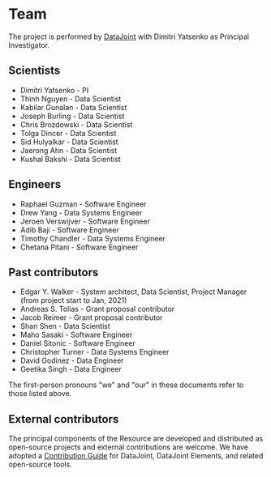 # Team

The project is performed by [DataJoint](https://www.datajoint.com) with Dimitri Yatsenko as Principal Investigator.

## Scientists

- Dimitri Yatsenko - PI
- Thinh Nguyen - Data Scientist
- Kabilar Gunalan - Data Scientist
- Joseph Burling - Data Scientist
- Chris Brozdowski - Data Scientist
- Tolga Dincer - Data Scientist
- Sid Hulyalkar - Data Scientist
- Jaerong Ahn - Data Scientist
- Kushal Bakshi - Data Scientist

## Engineers

- Raphael Guzman - Software Engineer
- Drew Yang - Data Systems Engineer
- Jeroen Verswijver - Software Engineer
- Adib Baji - Software Engineer
- Timothy Chandler - Data Systems Engineer
- Chetana Pitani - Software Engineer

## Past contributors

- Edgar Y. Walker - System architect, Data Scientist, Project Manager (from project start to Jan, 2021)
- Andreas S. Tolias - Grant proposal contributor
- Jacob Reimer - Grant proposal contributor
- Shan Shen - Data Scientist
- Maho Sasaki - Software Engineer
- Daniel Sitonic - Software Engineer
- Christopher Turner - Data Systems Engineer
- David Godinez - Data Engineer
- Geetika Singh - Data Engineer

The first-person pronouns "we" and "our" in these documents refer to those listed above.

## External contributors

The principal components of the Resource are developed and distributed as open-source projects and external contributions are welcome.
We have adopted a [Contribution Guide](/community/contribution) for DataJoint, DataJoint Elements, and related open-source tools.
